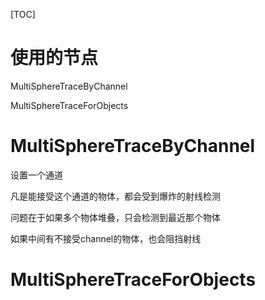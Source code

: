 [TOC]

# 使用的节点

MultiSphereTraceByChannel

MultiSphereTraceForObjects



# MultiSphereTraceByChannel

设置一个通道

凡是能接受这个通道的物体，都会受到爆炸的射线检测

问题在于如果多个物体堆叠，只会检测到最近那个物体

如果中间有不接受channel的物体，也会阻挡射线







# MultiSphereTraceForObjects







